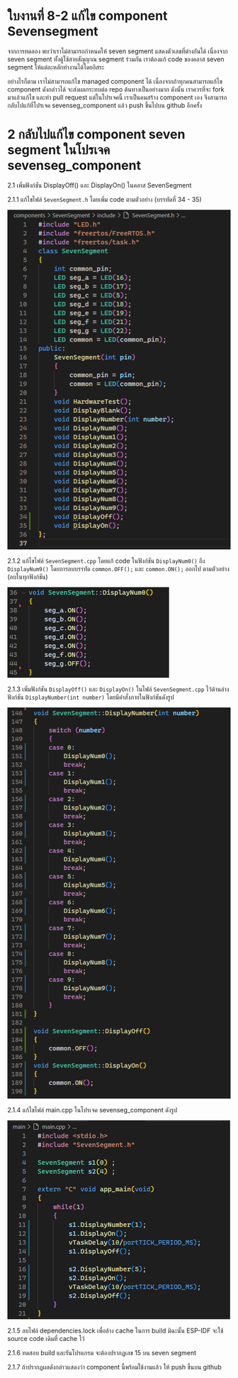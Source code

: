 # ใบงานที่ 8-2 แก้ไข component Sevensegment
จากการทดลอง พบว่าเราไม่สามารถกำหนดให้ seven segment แสดงตัวเลขที่ต่างกันได้ เนื่องจาก seven segment ทั้งคู้ใช้สายสัญญาณ segment ร่วมกัน เราต้องแก้ code ของคลาส seven segment ให้แต่ละหลักทำงานได้โดยอิสระ

อย่างไรก็ตาม เราไม่สามารถแก้ไข managed component ได้ เนื่องจากถ้าทุกคนสามารถแก้ไข component ดังกล่าวได้ จะส่งผลกระทบต่อ repo ต้นทางเป็นอย่างมาก ดังนั้น เราควรที่จะ fork มาแล้วแก้ไข และทำ pull request แต่ในโปรเจคนี้ เราเป็นคนสร้าง component  เอง  จึงสามารถกลับไปแก้ที่โปรเจค sevenseg_component แล้ว push ขึ้นไปบน github อีกครั้ง 


# 2 กลับไปแก้ไข component seven segment ในโปรเจค sevenseg_component

2.1 เพิ่มฟังก์ชัน DisplayOff() และ DisplayOn() ในคลาส   SevenSegment

2.1.1 แก้ไขไฟล์ `SevenSegment.h` โดยเพิ่ม code  ตามตัวอย่าง (บรรทัดที่ 34 - 35)

![alt text](./Pictures/image-5.png)

2.1.2 แก้ไขไฟล์ `SevenSegment.cpp` โดยแก้ code ในฟังก์ชัน  `DisplayNum0()` ถึง `DisplayNum9()` โดยการลบบรรทัด `common.OFF();` และ `common.ON();` ออกไป ตามตัวอย่าง (ลบในทุกฟังก์ชัน)

![alt text](./Pictures/image-6.png)

2.1.3 เพิ่มฟังก์ชัน `DisplayOff()` และ `DisplayOn()` ในไฟล์ `SevenSegment.cpp` ไว้ด้านล่างฟังก์ชัน `DisplayNumber(int number)` โดยมีคำสั่งภายในฟังก์ชันดังรูป 

![alt text](./Pictures/image-8.png)

2.1.4 แก้ไขไฟล์ main.cpp ในโปรเจค sevenseg_component ดังรูป

![alt text](./Pictures/image-9.png)

2.1.5 ลบไฟล์ dependencies.lock เพื่อล้าง cache ในการ build มิฉะนั้น ESP-IDF จะใช้ source code เดิมที่ cache ไว้


2.1.6 ทดสอบ build และรันโปรแกรม จะต้องปรากฏเลข 15 บน seven segment

2.1.7 ถ้าปรากฏผลดังกล่าวแสดงว่า component นี้พร้อมใช้งานแล้ว ให้ push ขึ้นบน  github 